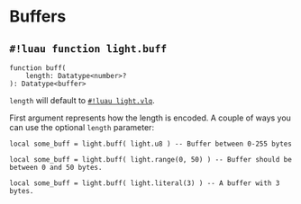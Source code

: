 # Buffers

## `#!luau function light.buff`

```luau title='<span class="md-tag md-tag-icon md-tag--client">Client</span> <span class="md-tag md-tag-icon md-tag--server">Server</span> <span class="md-tag md-tag-icon md-tag--shared">Shared</span> <span class="md-tag md-tag-icon md-tag--sync">Synchronous</span>'
function buff(
    length: Datatype<number>?
): Datatype<buffer>
```

`length` will default to [`#!luau light.vlq`](../numbers/uints.md).

First argument represents how the length is encoded. A couple of ways you can use the optional `length` parameter:

```luau
local some_buff = light.buff( light.u8 ) -- Buffer between 0-255 bytes
```

```luau
local some_buff = light.buff( light.range(0, 50) ) -- Buffer should be between 0 and 50 bytes.
```

```luau
local some_buff = light.buff( light.literal(3) ) -- A buffer with 3 bytes.
```
